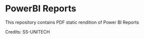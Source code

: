 # PowerBI Reports

This repository contains PDF static rendition of Power BI Reports

Credits: SS-UNITECH
